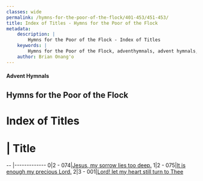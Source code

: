 ```yaml
---
classes: wide
permalink: /hymns-for-the-poor-of-the-flock/401-453/451-453/
title: Index of Titles - Hymns for the Poor of the Flock
metadata:
    description: |
        Hymns for the Poor of the Flock - Index of Titles
    keywords: |
        Hymns for the Poor of the Flock, adventhymnals, advent hymnals, index
    author: Brian Onang'o
---
```


#### Advent Hymnals

## Hymns for the Poor of the Flock

# Index of Titles
# | Title                        
-- |-------------
0|2 - 074|[Jesus, my sorrow lies too deep.](/401-453/451-453/01.Jesus,-my-sorrow-lies-too-deep)
1|2 - 075|[It is enough my precious Lord.](/401-453/451-453/02.It-is-enough-my-precious-Lord)
2|3 - 001|[Lord! let my heart still turn to Thee](/401-453/451-453/03.Lord!-let-my-heart-still-turn-to-Thee)